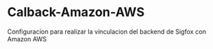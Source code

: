 # Calback-Amazon-AWS
Configuracion para realizar la vinculacion del backend de Sigfox con Amazon AWS
